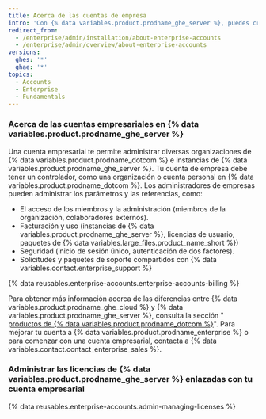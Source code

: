 ```yaml
---
title: Acerca de las cuentas de empresa
intro: 'Con {% data variables.product.prodname_ghe_server %}, puedes crear una cuenta empresarial para darle a los administradores una visibilidad centralizada y la administración de su uso de licencia y su facturación.'
redirect_from:
  - /enterprise/admin/installation/about-enterprise-accounts
  - /enterprise/admin/overview/about-enterprise-accounts
versions:
  ghes: '*'
  ghae: '*'
topics:
  - Accounts
  - Enterprise
  - Fundamentals
---
```


### Acerca de las cuentas empresariales en {% data variables.product.prodname_ghe_server %}

Una cuenta empresarial te permite administrar diversas organizaciones de {% data variables.product.prodname_dotcom %} e instancias de {% data variables.product.prodname_ghe_server %}. Tu cuenta de empresa debe tener un controlador, como una organización o cuenta personal en {% data variables.product.prodname_dotcom %}. Los administradores de empresas pueden administrar los parámetros y las referencias, como:

- El acceso de los miembros y la administración (miembros de la organización, colaboradores externos).
- Facturación y uso (instancias de {% data variables.product.prodname_ghe_server %}, licencias de usuario, paquetes de {% data variables.large_files.product_name_short %})
- Seguridad (inicio de sesión único, autenticación de dos factores).
- Solicitudes y paquetes de soporte compartidos con {% data variables.contact.enterprise_support %}

{% data reusables.enterprise-accounts.enterprise-accounts-billing %}

Para obtener más información acerca de las diferencias entre {% data variables.product.prodname_ghe_cloud %} y {% data variables.product.prodname_ghe_server %}, consulta la sección "[ productos de {% data variables.product.prodname_dotcom %}](/articles/githubs-products)". Para mejorar tu cuenta a {% data variables.product.prodname_enterprise %} o para comenzar con una cuenta empresarial, contacta a {% data variables.contact.contact_enterprise_sales %}.

### Administrar las licencias de {% data variables.product.prodname_ghe_server %} enlazadas con tu cuenta empresarial

{% data reusables.enterprise-accounts.admin-managing-licenses %}
